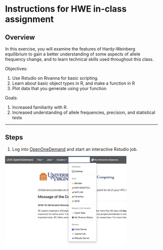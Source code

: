 # **Instructions for HWE in-class assignment**

## Overview
In this exercise, you will examine the features of Hardy-Weinberg equilibrium to gain a better understanding of some aspects of allele frequency change, and to learn technical skills used throughout this class.

Objectives:
1. Use Rstudio on Rivanna for basic scripting.
2. Learn about basic object types in R, and make a function in R
3. Plot data that you generate using your function

Goals:
1.	Increased familiarity with R.
2.	Increased understanding of allele frequencies, precision, and statistical tests
---
## Steps
1.	Log into [OpenOneDemand](https://rivanna-portal.hpc.virginia.edu/pun/sys/dashboard) and start an interactive Rstudio job.
<img src="/Module_1/images/OOD1.png" width="400"/>
